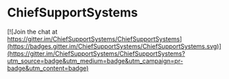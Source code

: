 # ChiefSupportSystems

[![Join the chat at https://gitter.im/ChiefSupportSystems/ChiefSupportSystems](https://badges.gitter.im/ChiefSupportSystems/ChiefSupportSystems.svg)](https://gitter.im/ChiefSupportSystems/ChiefSupportSystems?utm_source=badge&utm_medium=badge&utm_campaign=pr-badge&utm_content=badge)